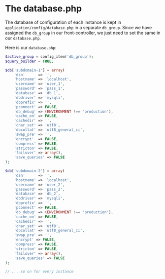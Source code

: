 # The database.php

The database of configuration of each instance is kept in ``application/config/database.php`` in a separate ``db_group``. Since we have assigned the ``db_group`` in our front-controller, we just need to set the same in our ``database.php``.

Here is our ``database.php``:

````php
$active_group = config_item('db_group'); 
$query_builder = TRUE; 

$db['subdomain-1'] = array(
    'dsn'	   => '',
    'hostname' => 'localhost',
    'username' => 'user_1',
    'password' => 'pass_1',
    'database' => 'db_1',
    'dbdriver' => 'mysqli',
    'dbprefix' => '',
    'pconnect' => FALSE,
    'db_debug' => (ENVIRONMENT !== 'production'),
    'cache_on' => FALSE,
    'cachedir' => '',
    'char_set' => 'utf8',
    'dbcollat' => 'utf8_general_ci',
    'swap_pre' => '', 
    'encrypt'  => FALSE, 
    'compress' => FALSE, 
    'stricton' => FALSE, 
    'failover' => array(), 
    'save_queries' => FALSE
); 

$db['subdomain-2'] = array( 
    'dsn'	   => '', 
    'hostname' => 'localhost', 
    'username' => 'user_2', 
    'password' => 'pass_2', 
    'database' => 'db_2', 
    'dbdriver' => 'mysqli', 
    'dbprefix' => '', 
    'pconnect' => FALSE, 
    'db_debug' => (ENVIRONMENT !== 'production'), 
    'cache_on' => FALSE, 
    'cachedir' => '', 
    'char_set' => 'utf8', 
    'dbcollat' => 'utf8_general_ci', 
    'swap_pre' => '', 
    'encrypt' => FALSE, 
    'compress' => FALSE, 
    'stricton' => FALSE, 
    'failover' => array(), 
    'save_queries' => FALSE
);

// ... so on for every instance
````
